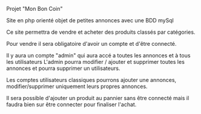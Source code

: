 Projet "Mon Bon Coin"

Site en php orienté objet de petites annonces avec une BDD mySql

Ce site permettra de vendre et acheter des produits classés par catégories.

Pour vendre il sera obligatoire d'avoir un compte et d'être connecté.

Il y aura un compte "admin" qui aura accé a toutes les annonces et à tous les utilisateurs
L'admin pourra modifier / ajouter et supprimer toutes les annonces et pourra supprimer un utilisateurs.

Les comptes utilisateurs classiques pourrons ajouter une annonces, modifier/supprimer uniquement leurs propres annonces.

Il sera possible d'ajouter un produit au pannier sans être connecté mais il faudra bien sur être connecter pour finaliser l'achat.